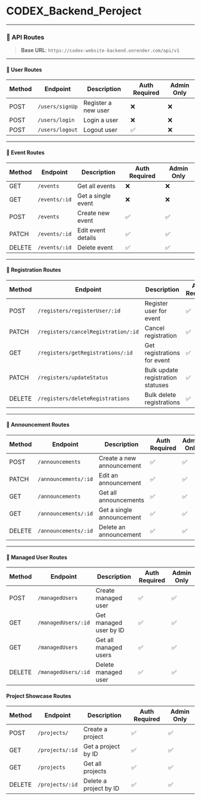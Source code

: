 # CODEX_Backend_Peroject


---

### 📘 API Routes

> **Base URL**: `https://codex-website-backend.onrender.com/api/v1`

---

#### 👤 User Routes

| Method | Endpoint        | Description         | Auth Required | Admin Only |
| ------ | --------------- | ------------------- | ------------- | ---------- |
| POST   | `/users/signUp` | Register a new user | ❌             | ❌          |
| POST   | `/users/login`  | Login a user        | ❌             | ❌          |
| POST   | `/users/logout` | Logout user         | ✅             | ❌          |

---

#### 📅 Event Routes

| Method | Endpoint      | Description        | Auth Required | Admin Only |
| ------ | ------------- | ------------------ | ------------- | ---------- |
| GET    | `/events`     | Get all events     | ❌             | ❌          |
| GET    | `/events/:id` | Get a single event | ❌             | ❌          |
| POST   | `/events`     | Create new event   | ✅             | ✅          |
| PATCH  | `/events/:id` | Edit event details | ✅             | ✅          |
| DELETE | `/events/:id` | Delete event       | ✅             | ✅          |

---

#### 📝 Registration Routes

| Method | Endpoint                            | Description                       | Auth Required | Admin Only |
| ------ | ----------------------------------- | --------------------------------- | ------------- | ---------- |
| POST   | `/registers/registerUser/:id`       | Register user for event           | ✅             | ❌          |
| PATCH  | `/registers/cancelRegistration/:id` | Cancel registration               | ✅             | ❌          |
| GET    | `/registers/getRegistrations/:id`   | Get registrations for event       | ✅             | ✅          |
| PATCH  | `/registers/updateStatus`           | Bulk update registration statuses | ✅             | ✅          |
| DELETE | `/registers/deleteRegistrations`    | Bulk delete registrations         | ✅             | ✅          |

---

#### 📢 Announcement Routes

| Method | Endpoint             | Description               | Auth Required | Admin Only |
| ------ | -------------------- | ------------------------- | ------------- | ---------- |
| POST   | `/announcements`     | Create a new announcement | ✅             | ✅          |
| PATCH  | `/announcements/:id` | Edit an announcement      | ✅             | ✅          |
| GET    | `/announcements`     | Get all announcements     | ✅             | ✅          |
| GET    | `/announcements/:id` | Get a single announcement | ✅             | ✅          |
| DELETE | `/announcements/:id` | Delete an announcement    | ✅             | ✅          |

---

#### 👥 Managed User Routes

| Method | Endpoint            | Description            | Auth Required | Admin Only |
| ------ | ------------------- | ---------------------- | ------------- | ---------- |
| POST   | `/managedUsers`     | Create managed user    | ✅             | ✅          |
| GET    | `/managedUsers/:id` | Get managed user by ID | ✅             | ✅          |
| GET    | `/managedUsers`     | Get all managed users  | ✅             | ✅          |
| DELETE | `/managedUsers/:id` | Delete managed user    | ✅             | ✅          |

#### Project Showcase Routes
| Method | Endpoint            | Description            | Auth Required | Admin Only |
| ------ | ------------------- | ---------------------- | ------------- | ---------- |
| POST   | `/projects/`     | Create a project    | ✅             | ✅          |
| GET    | `/projects/:id` | Get a project by ID | ✅             | ✅          |
| GET    | `/projects`     | Get all projects  | ✅             | ✅          |
| DELETE | `/projects/:id` | Delete a project by ID   | ✅             | ✅          |